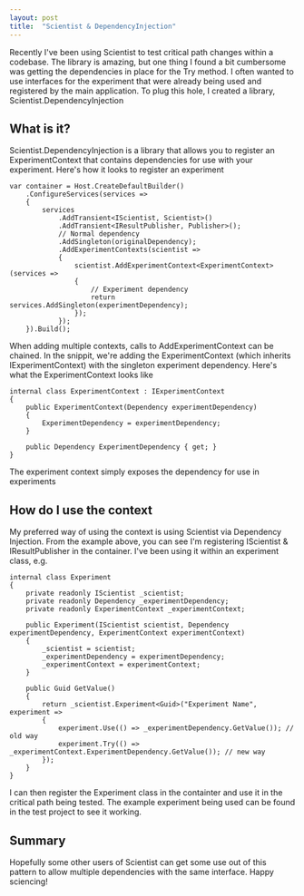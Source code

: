 ```yaml
---
layout: post
title:  "Scientist & DependencyInjection"
---
```


Recently I've been using Scientist to test critical path changes within a codebase. The library is amazing, but one thing I found a bit cumbersome was getting the dependencies in place for the Try method. I often wanted to use interfaces for the experiment that were already being used and registered by the main application. To plug this hole, I created a library, Scientist.DependencyInjection

## What is it?

Scientist.DependencyInjection is a library that allows you to register an ExperimentContext that contains dependencies for use with your experiment. Here's how it looks to register an experiment

```
var container = Host.CreateDefaultBuilder()
    .ConfigureServices(services =>
    {
        services
            .AddTransient<IScientist, Scientist>()
            .AddTransient<IResultPublisher, Publisher>();
            // Normal dependency
            .AddSingleton(originalDependency);
            .AddExperimentContexts(scientist =>
            {
                scientist.AddExperimentContext<ExperimentContext>(services =>          
                {
                    // Experiment dependency
                    return services.AddSingleton(experimentDependency);
                });
            });
    }).Build();
```

When adding multiple contexts, calls to AddExperimentContext can be chained. In the snippit, we're adding the ExperimentContext (which inherits IExperimentContext) with the singleton experiment dependency. Here's what the ExperimentContext looks like

```
internal class ExperimentContext : IExperimentContext
{
    public ExperimentContext(Dependency experimentDependency)
    {
        ExperimentDependency = experimentDependency;
    }

    public Dependency ExperimentDependency { get; }
}
```

The experiment context simply exposes the dependency for use in experiments

## How do I use the context

My preferred way of using the context is using Scientist via Dependency Injection. From the example above, you can see I'm registering IScientist & IResultPublisher in the container. I've been using it within an experiment class, e.g.

```
internal class Experiment
{
    private readonly IScientist _scientist;
    private readonly Dependency _experimentDependency;
    private readonly ExperimentContext _experimentContext;

    public Experiment(IScientist scientist, Dependency experimentDependency, ExperimentContext experimentContext)
    {
        _scientist = scientist;
        _experimentDependency = experimentDependency;
        _experimentContext = experimentContext;
    }

    public Guid GetValue()
    {
        return _scientist.Experiment<Guid>("Experiment Name", experiment =>
        {
            experiment.Use(() => _experimentDependency.GetValue()); // old way
            experiment.Try(() => _experimentContext.ExperimentDependency.GetValue()); // new way
        });
    }
}
```

I can then register the Experiment class in the containter and use it in the critical path being tested. The example experiment being used can be found in the test project to see it working.

## Summary

Hopefully some other users of Scientist can get some use out of this pattern to allow multiple dependencies with the same interface. Happy sciencing!

